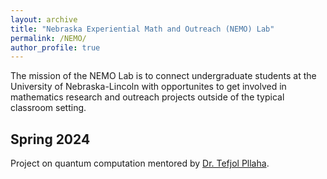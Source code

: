 ```yaml
---
layout: archive
title: "Nebraska Experiential Math and Outreach (NEMO) Lab"
permalink: /NEMO/
author_profile: true
---
```



The mission of the NEMO Lab is to connect undergraduate students at the University of Nebraska-Lincoln with opportunites to get involved in mathematics research and outreach projects outside of the typical classroom setting.

Spring 2024
---------------
Project on quantum computation mentored by [Dr. Tefjol Pllaha](https://www.math.unl.edu/~tpllaha2/). 